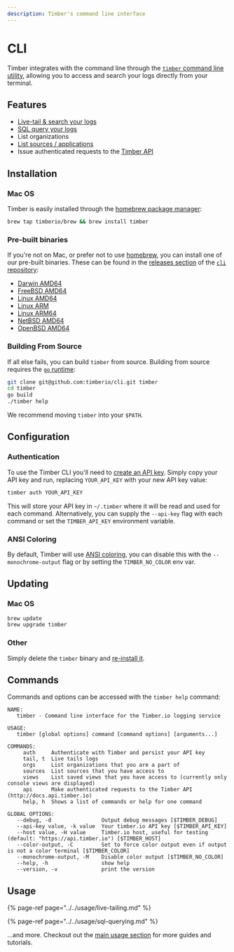 ```yaml
---
description: Timber's command line interface
---
```


# CLI

Timber integrates with the command line through the [`timber` command line utility](https://github.com/timberio/cli), allowing you to access and search your logs directly from your terminal.

## Features

* [Live-tail & search your logs](../../usage/live-tailing.md)
* [SQL query your logs](../../usage/sql-querying.md)
* List organizations
* [List sources / applications](../../usage/source-management.md)
* Issue authenticated requests to the [Timber API](https://docs.api.timber.io)

## Installation

### Mac OS

Timber is easily installed through the [homebrew package manager](https://brew.sh/):

```bash
brew tap timberio/brew && brew install timber
```

### Pre-built binaries

If you're not on Mac, or prefer not to use [homebrew](https://brew.sh/), you can install one of our pre-built binaries. These can be found in the [releases section](https://github.com/timberio/cli/releases) of the [`cli` repository](https://github.com/timberio/cli):

* [Darwin AMD64](https://github.com/timberio/cli/blob/master)
* [FreeBSD AMD64](https://github.com/timberio/cli/blob/master)
* [Linux AMD64](https://github.com/timberio/cli/blob/master)
* [Linux ARM](https://github.com/timberio/cli/blob/master)
* [Linux ARM64](https://github.com/timberio/cli/blob/master)
* [NetBSD AMD64](https://github.com/timberio/cli/blob/master)
* [OpenBSD AMD64](https://github.com/timberio/cli/blob/master)

### Building From Source

If all else fails, you can build `timber` from source. Building from source requires the [`go` runtime](https://golang.org/doc/install):

```bash
git clone git@github.com:timberio/cli.git timber
cd timber
go build
./timber help
```

We recommend moving `timber` into your `$PATH`.

## Configuration

### Authentication

To use the Timber CLI you'll need to [create an API key](../../usage/account-management/api-keys.md#creating). Simply copy your API key and run, replacing `YOUR_API_KEY` with your new API key value:

```bash
timber auth YOUR_API_KEY
```

This will store your API key in `~/.timber` where it will be read and used for each command. Alternatively, you can supply the `--api-key` flag with each command or set the `TIMBER_API_KEY` environment variable.

### ANSI Coloring

By default, Timber will use [ANSI coloring](https://en.wikipedia.org/wiki/ANSI_escape_code#Colors), you can disable this with the `--monochrome-output` flag or by setting the `TIMBER_NO_COLOR` env var.

## Updating

### Mac OS

```bash
brew update
brew upgrade timber
```

### Other

Simply delete the `timber` binary and [re-install it](./#installation).

## Commands

Commands and options can be accessed with the `timber help` command:

```text
NAME:
   timber - Command line interface for the Timber.io logging service

USAGE:
   timber [global options] command [command options] [arguments...]

COMMANDS:
     auth     Authenticate with Timber and persist your API key
     tail, t  Live tails logs
     orgs     List organizations that you are a part of
     sources  List sources that you have access to
     views    List saved views that you have access to (currently only console views are displayed)
     api      Make authenticated requests to the Timber API (http://docs.api.timber.io)
     help, h  Shows a list of commands or help for one command

GLOBAL OPTIONS:
   --debug, -d                Output debug messages [$TIMBER_DEBUG]
   --api-key value, -k value  Your timber.io API key [$TIMBER_API_KEY]
   --host value, -H value     Timber.io host, useful for testing (default: "https://api.timber.io") [$TIMBER_HOST]
   --color-output, -C         Set to force color output even if output is not a color terminal [$TIMBER_COLOR]
   --monochrome-output, -M    Disable color output [$TIMBER_NO_COLOR]
   --help, -h                 show help
   --version, -v              print the version
```

## Usage

{% page-ref page="../../usage/live-tailing.md" %}

{% page-ref page="../../usage/sql-querying.md" %}

...and more. Checkout out the [main usage section](../../usage/live-tailing.md) for more guides and tutorials.


